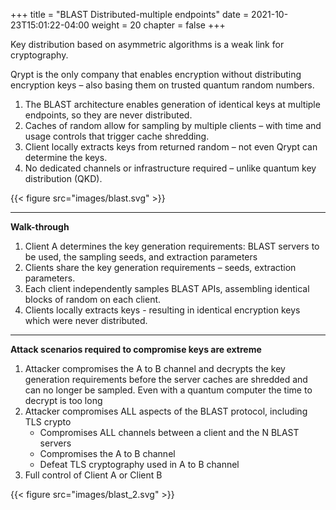 +++
title = "BLAST Distributed-multiple endpoints"
date = 2021-10-23T15:01:22-04:00
weight = 20
chapter = false
+++

Key distribution based on asymmetric algorithms is a weak link for cryptography.

Qrypt is the only company that enables encryption without distributing encryption keys – also basing them on trusted quantum random numbers.

1. The BLAST architecture enables generation of identical keys at multiple endpoints, so they are never distributed.
2. Caches of random allow for sampling by multiple clients – with time and usage controls that trigger cache shredding.
3. Client locally extracts keys from returned random – not even Qrypt can determine the keys.
4. No dedicated channels or infrastructure required – unlike quantum key distribution (QKD).

{{< figure src="images/blast.svg" >}}

---

**Walk-through**

1. Client A determines the key generation requirements: BLAST servers to be used, the sampling seeds, and extraction parameters​
2. Clients share the key generation requirements – seeds, extraction parameters​.
3. Each client independently samples BLAST APIs, assembling identical blocks of random on each client.​
4. Clients locally extracts keys - resulting in identical encryption keys which were never distributed​.

---

**Attack scenarios required to compromise keys are extreme**

1. Attacker compromises the A to B channel and decrypts the key generation requirements before the server caches are shredded and can no longer be sampled. Even with a quantum computer the time to decrypt is too long
2. Attacker compromises ALL aspects of the BLAST protocol, including TLS crypto​
   - Compromises ALL channels between a client and the N BLAST servers​
   - Compromises the A to B channel
   - Defeat TLS cryptography used in A to B channel
3. Full control of Client A or Client B

{{< figure src="images/blast_2.svg" >}}
